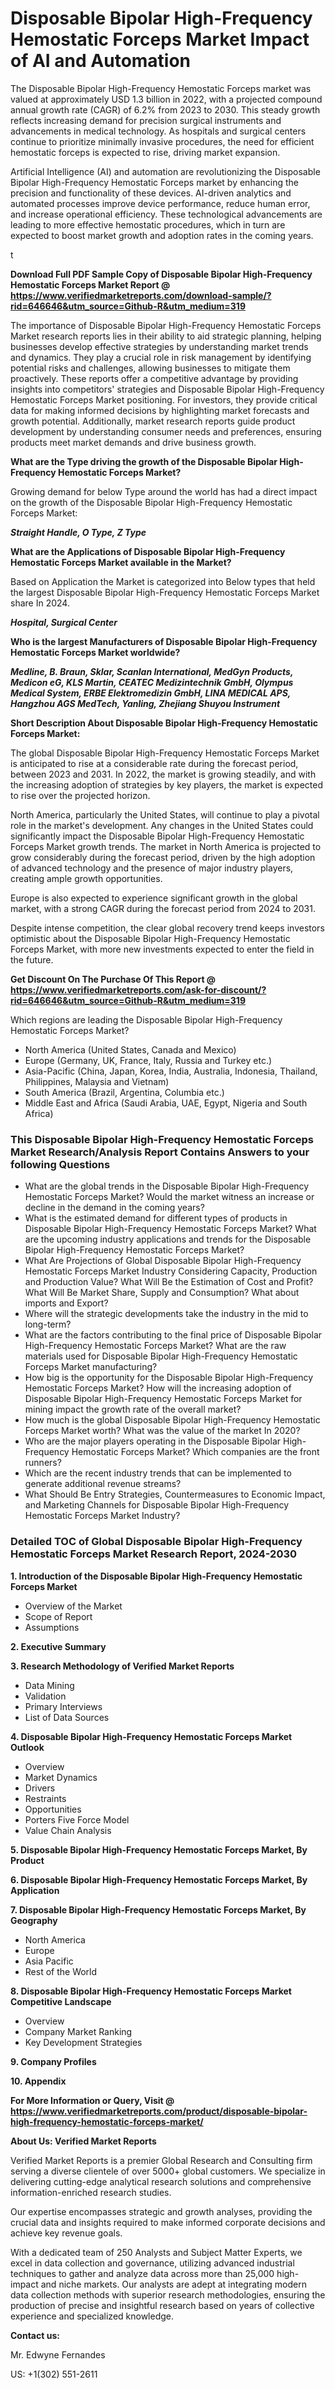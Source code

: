 <meta name="title" content="Global Disposable Bipolar High-Frequency Hemostatic Forceps Market Impact of AI and Automation"><meta name="description" content="The Disposable Bipolar High-Frequency Hemostatic Forceps market was valued at approximately USD 1.3 billion in 2022, with a projected compound annual growth rate (CAGR"><meta name="title" content="Disposable Bipolar High-Frequency Hemostatic Forceps Market Size, Share, Scope, Trends, Growth, Opportunities, Analysis, Forecast"><h1>Disposable Bipolar High-Frequency Hemostatic Forceps Market Impact of AI and Automation</h1><p>The Disposable Bipolar High-Frequency Hemostatic Forceps market was valued at approximately USD 1.3 billion in 2022, with a projected compound annual growth rate (CAGR) of 6.2% from 2023 to 2030. This steady growth reflects increasing demand for precision surgical instruments and advancements in medical technology. As hospitals and surgical centers continue to prioritize minimally invasive procedures, the need for efficient hemostatic forceps is expected to rise, driving market expansion.</p><p>Artificial Intelligence (AI) and automation are revolutionizing the Disposable Bipolar High-Frequency Hemostatic Forceps market by enhancing the precision and functionality of these devices. AI-driven analytics and automated processes improve device performance, reduce human error, and increase operational efficiency. These technological advancements are leading to more effective hemostatic procedures, which in turn are expected to boost market growth and adoption rates in the coming years.</p>t</p><p id="" class=""><strong>Download Full PDF Sample Copy of Disposable Bipolar High-Frequency Hemostatic Forceps Market Report @ <a href="https://www.verifiedmarketreports.com/download-sample/?rid=646646&utm_source=Github-R&utm_medium=319" target="_blank">https://www.verifiedmarketreports.com/download-sample/?rid=646646&utm_source=Github-R&utm_medium=319</a></strong></p><p>The importance of&nbsp;Disposable Bipolar High-Frequency Hemostatic Forceps Market research reports lies in their ability to aid strategic planning, helping businesses develop effective strategies by understanding market trends and dynamics. They play a crucial role in risk management by identifying potential risks and challenges, allowing businesses to mitigate them proactively. These reports offer a competitive advantage by providing insights into competitors' strategies and Disposable Bipolar High-Frequency Hemostatic Forceps Market positioning. For investors, they provide critical data for making informed decisions by highlighting market forecasts and growth potential. Additionally, market research reports guide product development by understanding consumer needs and preferences, ensuring products meet market demands and drive business growth.</p><p><strong>What are the&nbsp;Type driving the growth of the Disposable Bipolar High-Frequency Hemostatic Forceps Market?</strong></p><p id="" class="">Growing demand for below Type around the world has had a direct impact on the growth of the Disposable Bipolar High-Frequency Hemostatic Forceps Market:</p><em><strong>Straight Handle, O Type, Z Type</strong></em></p><strong>What are the&nbsp;Applications&nbsp;of Disposable Bipolar High-Frequency Hemostatic Forceps Market available in the Market?</strong></p><p id="" class="">Based on Application the Market is categorized into Below types that held the largest Disposable Bipolar High-Frequency Hemostatic Forceps Market share In 2024.</p><em><strong>Hospital, Surgical Center</strong></em></p><strong>Who is the largest Manufacturers of Disposable Bipolar High-Frequency Hemostatic Forceps Market worldwide?</strong></p><p><em><strong>Medline, B. Braun, Sklar, Scanlan International, MedGyn Products, Medicon eG, KLS Martin, CEATEC Medizintechnik GmbH, Olympus Medical System, ERBE Elektromedizin GmbH, LINA MEDICAL APS, Hangzhou AGS MedTech, Yanling, Zhejiang Shuyou Instrument</strong></em></p><p id="" class=""><strong>Short Description About Disposable Bipolar High-Frequency Hemostatic Forceps Market:</strong></p><p>The global Disposable Bipolar High-Frequency Hemostatic Forceps Market is anticipated to rise at a considerable rate during the forecast period, between 2023 and 2031. In 2022, the market is growing steadily, and with the increasing adoption of strategies by key players, the market is expected to rise over the projected horizon.</p><p>North America, particularly the United States, will continue to play a pivotal role in the market's development. Any changes in the United States could significantly impact the Disposable Bipolar High-Frequency Hemostatic Forceps Market growth trends. The market in North America is projected to grow considerably during the forecast period, driven by the high adoption of advanced technology and the presence of major industry players, creating ample growth opportunities.</p><p>Europe is also expected to experience significant growth in the global market, with a strong CAGR during the forecast period from 2024 to 2031.</p><p>Despite intense competition, the clear global recovery trend keeps investors optimistic about the Disposable Bipolar High-Frequency Hemostatic Forceps Market, with more new investments expected to enter the field in the future.</p><p id="" class=""><strong>Get Discount On The Purchase Of This Report @ <a href="https://www.verifiedmarketreports.com/ask-for-discount/?rid=646646&utm_source=Github-R&utm_medium=319" target="_blank">https://www.verifiedmarketreports.com/ask-for-discount/?rid=646646&utm_source=Github-R&utm_medium=319</a></strong></p>Which regions are leading the Disposable Bipolar High-Frequency Hemostatic Forceps Market?</p><ul><li>North America (United States, Canada and Mexico)</li><li>Europe (Germany, UK, France, Italy, Russia and Turkey etc.)</li><li>Asia-Pacific (China, Japan, Korea, India, Australia, Indonesia, Thailand, Philippines, Malaysia and Vietnam)</li><li>South America (Brazil, Argentina, Columbia etc.)</li><li>Middle East and Africa (Saudi Arabia, UAE, Egypt, Nigeria and South Africa)</li></ul><h3 id="" class="">This Disposable Bipolar High-Frequency Hemostatic Forceps Market Research/Analysis Report Contains Answers to your following Questions</h3><ul><li>What are the global trends in the Disposable Bipolar High-Frequency Hemostatic Forceps Market? Would the market witness an increase or decline in the demand in the coming years?</li><li>What is the estimated demand for different types of products in Disposable Bipolar High-Frequency Hemostatic Forceps Market? What are the upcoming industry applications and trends for the Disposable Bipolar High-Frequency Hemostatic Forceps Market?</li><li>What Are Projections of Global Disposable Bipolar High-Frequency Hemostatic Forceps Market Industry Considering Capacity, Production and Production Value? What Will Be the Estimation of Cost and Profit? What Will Be Market Share, Supply and Consumption? What about imports and Export?</li><li>Where will the strategic developments take the industry in the mid to long-term?</li><li>What are the factors contributing to the final price of Disposable Bipolar High-Frequency Hemostatic Forceps Market? What are the raw materials used for Disposable Bipolar High-Frequency Hemostatic Forceps Market manufacturing?</li><li>How big is the opportunity for the Disposable Bipolar High-Frequency Hemostatic Forceps Market? How will the increasing adoption of Disposable Bipolar High-Frequency Hemostatic Forceps Market for mining impact the growth rate of the overall market?</li><li>How much is the global Disposable Bipolar High-Frequency Hemostatic Forceps Market worth? What was the value of the market In 2020?</li><li>Who are the major players operating in the Disposable Bipolar High-Frequency Hemostatic Forceps Market? Which companies are the front runners?</li><li>Which are the recent industry trends that can be implemented to generate additional revenue streams?</li><li>What Should Be Entry Strategies, Countermeasures to Economic Impact, and Marketing Channels for Disposable Bipolar High-Frequency Hemostatic Forceps Market Industry?</li></ul><h3 id="" class="">Detailed TOC of Global Disposable Bipolar High-Frequency Hemostatic Forceps Market Research Report, 2024-2030</h3><p id="" class=""><strong>1. Introduction of the Disposable Bipolar High-Frequency Hemostatic Forceps Market</strong></p><ul><li>Overview of the Market</li><li>Scope of Report</li><li>Assumptions</li></ul><p id="" class=""><strong>2. Executive Summary</strong></p><p id="" class=""><strong>3. Research Methodology of Verified Market Reports</strong></p><ul><li>Data Mining</li><li>Validation</li><li>Primary Interviews</li><li>List of Data Sources</li></ul><p id="" class=""><strong>4. Disposable Bipolar High-Frequency Hemostatic Forceps Market Outlook</strong></p><ul><li>Overview</li><li>Market Dynamics</li><li>Drivers</li><li>Restraints</li><li>Opportunities</li><li>Porters Five Force Model</li><li>Value Chain Analysis</li></ul><p id="" class=""><strong>5. Disposable Bipolar High-Frequency Hemostatic Forceps Market, By Product</strong></p><p id="" class=""><strong>6. Disposable Bipolar High-Frequency Hemostatic Forceps Market, By Application</strong></p><p id="" class=""><strong>7. Disposable Bipolar High-Frequency Hemostatic Forceps Market, By Geography</strong></p><ul><li>North America</li><li>Europe</li><li>Asia Pacific</li><li>Rest of the World</li></ul><p id="" class=""><strong>8. Disposable Bipolar High-Frequency Hemostatic Forceps Market Competitive Landscape</strong></p><ul><li>Overview</li><li>Company Market Ranking</li><li>Key Development Strategies</li></ul><p id="" class=""><strong>9. Company Profiles</strong></p><p id="" class=""><strong>10. Appendix</strong></p><p id="" class=""><strong>For More Information or Query, Visit @ <a href="https://www.verifiedmarketreports.com/product/disposable-bipolar-high-frequency-hemostatic-forceps-market/" target="_blank">https://www.verifiedmarketreports.com/product/disposable-bipolar-high-frequency-hemostatic-forceps-market/</a></strong></p><p id="" class=""><strong>About Us: Verified Market Reports</strong></p><p id="" class="">Verified Market Reports is a premier Global Research and Consulting firm serving a diverse clientele of over 5000+ global customers. We specialize in delivering cutting-edge analytical research solutions and comprehensive information-enriched research studies.</p><p id="" class="">Our expertise encompasses strategic and growth analyses, providing the crucial data and insights required to make informed corporate decisions and achieve key revenue goals.</p><p id="" class="">With a dedicated team of 250 Analysts and Subject Matter Experts, we excel in data collection and governance, utilizing advanced industrial techniques to gather and analyze data across more than 25,000 high-impact and niche markets. Our analysts are adept at integrating modern data collection methods with superior research methodologies, ensuring the production of precise and insightful research based on years of collective experience and specialized knowledge.</p><p id="" class=""><strong>Contact us:</strong></p><p id="" class="">Mr. Edwyne Fernandes</p><p id="" class="">US: +1(302) 551-2611</p>
